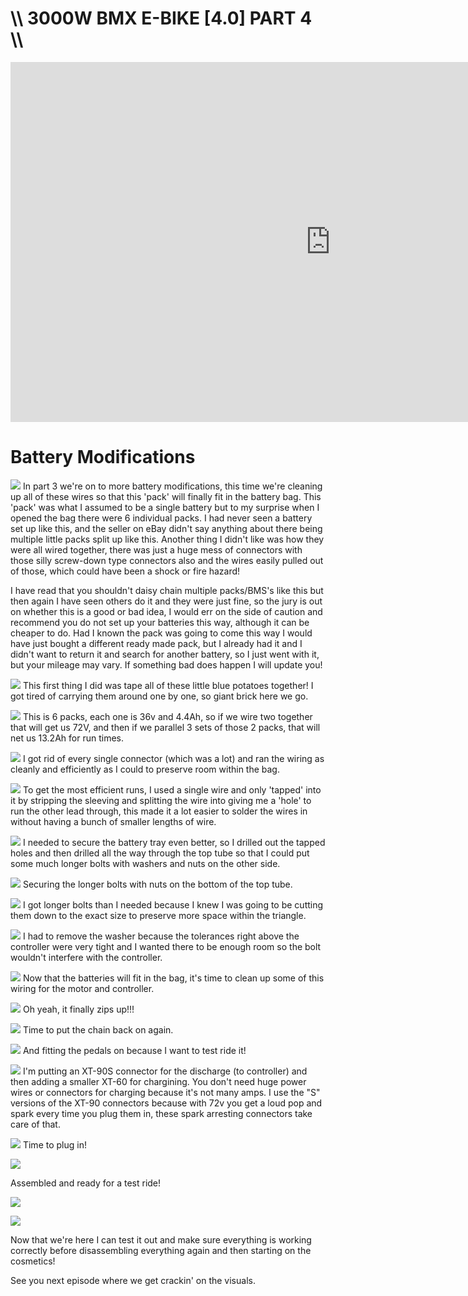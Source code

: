 # \\\ 3000W BMX E-BIKE [4.0] PART 4 \\\

<iframe width="1024" height="576" src="https://www.youtube.com/embed/CfS3SvR_i24" title="YouTube video player" frameborder="0" allow="accelerometer; autoplay; clipboard-write; encrypted-media; gyroscope; picture-in-picture" allowfullscreen></iframe>

# Battery Modifications

![](pack.jpg)
In part 3 we're on to more battery modifications, this time we're cleaning up all of these wires so that this 'pack' will finally fit in the battery bag. This 'pack' was what I assumed to be a single battery but to my surprise when I opened the bag there were 6 individual packs. I had never seen a battery set up like this, and the seller on eBay didn't say anything about there being multiple little packs split up like this. Another thing I didn't like was how they were all wired together, there was just a huge mess of connectors with those silly screw-down type connectors also and the wires easily pulled out of those, which could have been a shock or fire hazard!

I have read that you shouldn't daisy chain multiple packs/BMS's like this but then again I have seen others do it and they were just fine, so the jury is out on whether this is a good or bad idea, I would err on the side of caution and recommend you do not set up your batteries this way, although it can be cheaper to do. Had I known the pack was going to come this way I would have just bought a different ready made pack, but I already had it and I didn't want to return it and search for another battery, so I just went with it, but your mileage may vary. If something bad does happen I will update you! 

![](tape.jpg)
This first thing I did was tape all of these little blue potatoes together! I got tired of carrying them around one by one, so giant brick here we go. 

![](wire.jpg)
This is 6 packs, each one is 36v and 4.4Ah, so if we wire two together that will get us 72V, and then if we parallel 3 sets of those 2 packs, that will net us 13.2Ah for run times. 

![](wire2.jpg)
I got rid of every single connector (which was a lot) and ran the wiring as cleanly and efficiently as I could to preserve room within the bag. 

![](wire3.jpg)
To get the most efficient runs, I used a single wire and only 'tapped' into it by stripping the sleeving and splitting the wire into giving me a 'hole' to run the other lead through, this made it a lot easier to solder the wires in without having a bunch of smaller lengths of wire. 

![](drill.jpg)
I needed to secure the battery tray even better, so I drilled out the tapped holes and then drilled all the way through the top tube so that I could put some much longer bolts with washers and nuts on the other side. 

![](nuts.jpg)
Securing the longer bolts with nuts on the bottom of the top tube. 

![](saw.jpg)
I got longer bolts than I needed because I knew I was going to be cutting them down to the exact size to preserve more space within the triangle. 

![](clearance.jpg)
I had to remove the washer because the tolerances right above the controller were very tight and I wanted there to be enough room so the bolt wouldn't interfere with the controller. 

![](zip.jpg)
Now that the batteries will fit in the bag, it's time to clean up some of this wiring for the motor and controller. 

![](closes.jpg)
Oh yeah, it finally zips up!!!

![](chain.jpg)
Time to put the chain back on again. 

![](pedals.jpg)
And fitting the pedals on because I want to test ride it!

![](power.jpg)
I'm putting an XT-90S connector for the discharge (to controller) and then adding a smaller XT-60 for chargining. You don't need huge power wires or connectors for charging because it's not many amps. I use the "S" versions of the XT-90 connectors because with 72v you get a loud pop and spark every time you plug them in, these spark arresting connectors take care of that. 

![](plug.jpg)
Time to plug in! 

![](ready.jpg)

Assembled and ready for a test ride!

![](ready2.jpg)

![](ready3.jpg)

Now that we're here I can test it out and make sure everything is working correctly before disassembling everything again and then starting on the cosmetics! 

See you next episode where we get crackin' on the visuals. 
